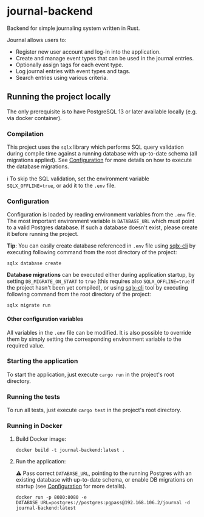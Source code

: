 # journal-backend

Backend for simple journaling system written in Rust.

Journal allows users to:
* Register new user account and log-in into the application.
* Create and manage event types that can be used in the journal entries.
* Optionally assign tags for each event type.
* Log journal entries with event types and tags.
* Search entries using various criteria.

## Running the project locally

The only prerequisite is to have PostgreSQL 13 or later available locally (e.g. via docker container).

### Compilation

This project uses the `sqlx` library which performs SQL query validation during compile time against a running database
with up-to-date schema (all migrations applied). See [Configuration](#Configuration) for more details on how to
execute the database migrations.

:information_source: To skip the SQL validation, set the environment variable `SQLX_OFFLINE=true`, or add it to the
`.env` file.

### Configuration

Configuration is loaded by reading environment variables from the `.env` file.
The most important environment variable is `DATABASE_URL` which must point to a valid Postgres database.
If such a database doesn't exist, please create it before running the project.

**Tip**: You can easily create database referenced in `.env` file using [sqlx-cli](https://crates.io/crates/sqlx-cli)
by executing following command from the root directory of the project:

```shell
sqlx database create
```

**Database migrations** can be executed either during application startup, by setting `DB_MIGRATE_ON_START` to `true`
(this requires also `SQLX_OFFLINE=true` if the project hasn't been yet compiled),
or using [sqlx-cli](https://crates.io/crates/sqlx-cli) tool by executing following command from the root directory of the project:

```shell
sqlx migrate run
```

#### Other configuration variables

All variables in the `.env` file can be modified. It is also possible to override them by simply setting the
corresponding environment variable to the required value.

### Starting the application

To start the application, just execute `cargo run` in the project's root directory.

### Running the tests

To run all tests, just execute `cargo test` in the project's root directory.

### Running in Docker

1. Build Docker image:

    ```shell
    docker build -t journal-backend:latest . 
    ```

2. Run the application:

   :warning: Pass correct `DATABASE_URL`, pointing to the running Postgres with an existing database with up-to-date
schema, or enable DB migrations on startup (see [Configuration](#Configuration) for more details).
    ```shell
   docker run -p 8080:8080 -e DATABASE_URL=postgres://postgres:pgpass@192.168.106.2/journal -d journal-backend:latest
   ```
